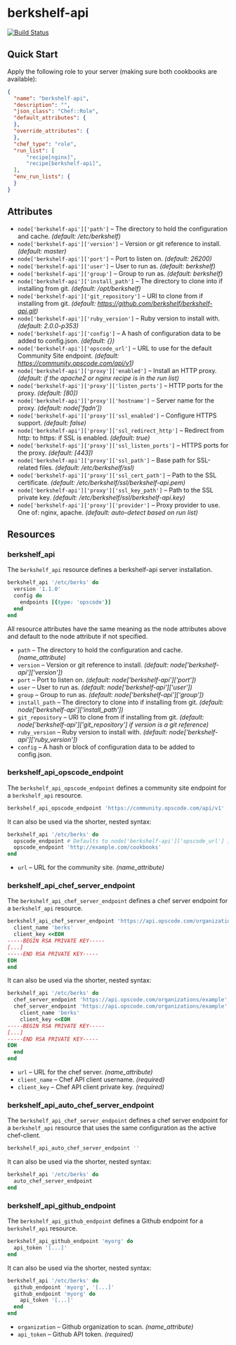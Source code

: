 berkshelf-api
=============

[![Build Status](https://travis-ci.org/poise/berkshelf-api.png?branch=master)](https://travis-ci.org/poise/berkshelf-api)

Quick Start
-----------

Apply the following role to your server (making sure both cookbooks are available):

```json
{
  "name": "berkshelf-api",
  "description": "",
  "json_class": "Chef::Role",
  "default_attributes": {
  },
  "override_attributes": {
  },
  "chef_type": "role",
  "run_list": [
      "recipe[nginx]",
      "recipe[berkshelf-api]",
  ],
  "env_run_lists": {
  }
}
```

Attributes
----------

* `node['berkshelf-api']['path']` – The directory to hold the configuration and cache. *(default: /etc/berkshelf)*
* `node['berkshelf-api']['version']` – Version or git reference to install. *(default: master)*
* `node['berkshelf-api']['port']` – Port to listen on. *(default: 26200)*
* `node['berkshelf-api']['user']` – User to run as. *(default: berkshelf)*
* `node['berkshelf-api']['group']` – Group to run as. *(default: berkshelf)*
* `node['berkshelf-api']['install_path']` – The directory to clone into if installing from git. *(default: /opt/berkshelf)*
* `node['berkshelf-api']['git_repository']` – URI to clone from if installing from git. *(default: https://github.com/berkshelf/berkshelf-api.git)*
* `node['berkshelf-api']['ruby_version']` – Ruby version to install with. *(default: 2.0.0-p353)*
* `node['berkshelf-api']['config']` – A hash of configuration data to be added to config.json. *(default: {})*
* `node['berkshelf-api']['opscode_url']` – URL to use for the default Community Site endpoint. *(default: https://community.opscode.com/api/v1)*
* `node['berkshelf-api']['proxy']['enabled']` – Install an HTTP proxy. *(default: if the apache2 or nginx recipe is in the run list)*
* `node['berkshelf-api']['proxy']['listen_ports']` – HTTP ports for the proxy. *(default: [80])*
* `node['berkshelf-api']['proxy']['hostname']` – Server name for the proxy. *(default: node['fqdn'])*
* `node['berkshelf-api']['proxy']['ssl_enabled']` – Configure HTTPS support. *(default: false)*
* `node['berkshelf-api']['proxy']['ssl_redirect_http']` – Redirect from http: to https: if SSL is enabled. *(default: true)*
* `node['berkshelf-api']['proxy']['ssl_listen_ports']` – HTTPS ports for the proxy. *(default: [443])*
* `node['berkshelf-api']['proxy']['ssl_path']` – Base path for SSL-related files. *(default: /etc/berkshelf/ssl)*
* `node['berkshelf-api']['proxy']['ssl_cert_path']` – Path to the SSL certificate. *(default: /etc/berkshelf/ssl/berkshelf-api.pem)*
* `node['berkshelf-api']['proxy']['ssl_key_path']` – Path to the SSL private key. *(default: /etc/berkshelf/ssl/berkshelf-api.key)*
* `node['berkshelf-api']['proxy']['provider']` – Proxy provider to use. One of: nginx, apache. *(default: auto-detect based on run list)*

Resources
---------

### berkshelf_api

The `berkshelf_api` resource defines a berkshelf-api server installation.

```ruby
berkshelf_api '/etc/berks' do
  version '1.1.0'
  config do
    endpoints [{type: 'opscode'}]
  end
end
```

All resource attributes have the same meaning as the node attributes above and
default to the node attribute if not specified.

* `path` – The directory to hold the configuration and cache. *(name_attribute)*
* `version` – Version or git reference to install. *(default: node['berkshelf-api']['version'])*
* `port` – Port to listen on. *(default: node['berkshelf-api']['port'])*
* `user` – User to run as. *(default: node['berkshelf-api']['user'])*
* `group` – Group to run as. *(default: node['berkshelf-api']['group'])*
* `install_path` – The directory to clone into if installing from git. *(default: node['berkshelf-api']['install_path'])*
* `git_repository` – URI to clone from if installing from git. *(default: node['berkshelf-api']['git_repository'] if version is a git reference)*
* `ruby_version` – Ruby version to install with. *(default: node['berkshelf-api']['ruby_version'])*
* `config` – A hash or block of configuration data to be added to config.json.

### berkshelf_api_opscode_endpoint

The `berkshelf_api_opscode_endpoint` defines a community site endpoint for a
`berkshelf_api` resource.

```ruby
berkshelf_api_opscode_endpoint 'https://community.opscode.com/api/v1'
```

It can also be used via the shorter, nested syntax:

```ruby
berkshelf_api '/etc/berks' do
  opscode_endpoint # Defaults to node['berkshelf-api']['opscode_url'] if no URL is given
  opscode_endpoint 'http://example.com/cookbooks'
end
```

* `url` – URL for the community site. *(name_attribute)*

### berkshelf_api_chef_server_endpoint

The `berkshelf_api_chef_server_endpoint` defines a chef server endpoint for a
`berkshelf_api` resource.

```ruby
berkshelf_api_chef_server_endpoint 'https://api.opscode.com/organizations/example' do
  client_name 'berks'
  client_key <<EOH
-----BEGIN RSA PRIVATE KEY-----
[...]
-----END RSA PRIVATE KEY-----
EOH
end
```

It can also be used via the shorter, nested syntax:

```ruby
berkshelf_api '/etc/berks' do
  chef_server_endpoint 'https://api.opscode.com/organizations/example', 'berks', '[...]'
  chef_server_endpoint 'https://api.opscode.com/organizations/example' do
    client_name 'berks'
    client_key <<EOH
-----BEGIN RSA PRIVATE KEY-----
[...]
-----END RSA PRIVATE KEY-----
EOH
  end
end
```

* `url` – URL for the chef server. *(name_attribute)*
* `client_name` – Chef API client username. *(required)*
* `client_key` – Chef API client private key. *(required)*

### berkshelf_api_auto_chef_server_endpoint

The `berkshelf_api_chef_server_endpoint` defines a chef server endpoint for a
`berkshelf_api` resource that uses the same configuration as the active chef-client.

```ruby
berkshelf_api_auto_chef_server_endpoint ''
```

It can also be used via the shorter, nested syntax:

```ruby
berkshelf_api '/etc/berks' do
  auto_chef_server_endpoint
end
```

### berkshelf_api_github_endpoint

The `berkshelf_api_github_endpoint` defines a Github endpoint for a
`berkshelf_api` resource.

```ruby
berkshelf_api_github_endpoint 'myorg' do
  api_token '[...]'
end
```

It can also be used via the shorter, nested syntax:

```ruby
berkshelf_api '/etc/berks' do
  github_endpoint 'myorg', '[...]'
  github_endpoint 'myorg' do
    api_token '[...]'
  end
end
```

* `organization` – Github organization to scan. *(name_attribute)*
* `api_token` – Github API token. *(required)*
